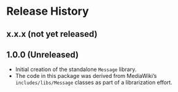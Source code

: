 # Release History

## x.x.x (not yet released)

## 1.0.0 (Unreleased)
- Initial creation of the standalone `Message` library.
- The code in this package was derived from MediaWiki’s `includes/libs/Message` classes as part of a librarization effort.
